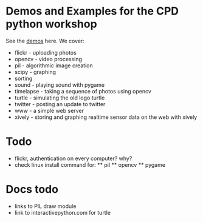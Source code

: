 # Demos and Examples for the CPD python workshop

See the [demos](demos/) here. We cover:

* flickr - uploading photos
* opencv - video processing
* pil - algorithmic image creation
* scipy - graphing
* sorting 
* sound - playing sound with pygame
* timelapse - taking a sequence of photos using opencv
* turtle - simulating the old logo turtle
* twitter - posting an update to twitter
* www - a simple web server
* xively - storing and graphing realtime sensor data on the web with xively

# Todo

* flickr, authentication on every computer? why?
* check linux install command for:
** pil
** opencv
** pygame

# Docs todo

* links to PIL draw module
* link to interactivepython.com for turtle
